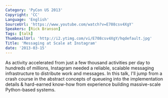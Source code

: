 ```yaml
---
Category: 'PyCon US 2013'
Copyright: 'CC'
Language: 'English'
SourceUrl: 'https://www.youtube.com/watch?v=E708csv4XgY'
Speakers: [Rick Branson]
Tags: [talk]
ThumbnailUrl: 'http://i2.ytimg.com/vi/E708csv4XgY/hqdefault.jpg'
Title: 'Messaging at Scale at Instagram'
date: '2013-03-15'
---
```

As activity accelerated from just a few thousand activities per day to hundreds of millions, Instagram needed a reliable, scalable messaging infrastructure to distribute work and messages. In this talk, I'll jump from a crash course in the abstract concepts of queueing into the implementation details & hard-earned know-how from experience building massive-scale Python-based systems.
